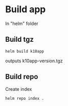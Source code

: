 # Build app

In "helm" folder

## Build tgz
```
helm build k10app
```

outputs k10app-version.tgz

## Build repo

Create index
```
helm repo index .
```